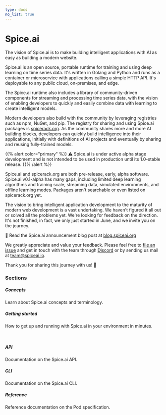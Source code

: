 ```yaml
---
type: docs
no_list: true
---
```


# Spice.ai

The vision of Spice.ai is to make building intelligent applications with AI as easy as building a modern website.

Spice.ai is an open source, portable runtime for training and using deep learning on time series data. It's written in Golang and Python and runs as a container or microservice with applications calling a simple HTTP API. It's deployable to any public cloud, on-premises, and edge.

The Spice.ai runtime also includes a library of community-driven components for streaming and processing time series data, with the vision of enabling developers to quickly and easily combine data with learning to create intelligent models.

Modern developers also build with the community by leveraging registries such as npm, NuGet, and pip. The registry for sharing and using Spice.ai packages is [spicerack.org](https://spicerack.org). As the community shares more and more AI building blocks, developers can quickly build intelligence into their applications, initially with definitions of AI projects and eventually by sharing and reusing fully-trained models.

{{% alert color="primary" %}}
⚠️ Spice.ai is under active alpha stage development and is not intended to be used in production until its 1.0-stable release.
{{% /alert %}}

Spice.ai and spicerack.org are both pre-release, early, alpha software. Spice.ai v0.1-alpha has many gaps, including limited deep learning algorithms and training scale, streaming data, simulated environments, and offline learning modes. Packages aren't searchable or even listed on spicerack.org yet.

The vision to bring intelligent application development to the maturity of modern web development is a vast undertaking. We haven't figured it all out or solved all the problems yet. We're looking for feedback on the direction. It's not finished, in fact, we only just started in June, and we invite you on the journey.

📢 Read the Spice.ai announcement blog post at [blog.spiceai.org](https://blog.spiceai.org)

We greatly appreciate and value your feedback. Please feel free to [file an issue](https://github.com/spiceai/spiceai/issues/new) and get in touch with the team through [Discord](https://discord.gg/kZnTfneP5u) or by sending us mail at [team@spiceai.io](mailto:team@spiceai.io).

Thank you for sharing this journey with us! 🙏

### Sections

<div class="card-deck">
  <div class="card">
    <div class="card-body">
      <h5 class="card-title"><b>Concepts</b></h5>
      <p class="card-text">Learn about Spice.ai concepts and terminology.</p>
      <a href="{{< ref concepts >}}" class="stretched-link"></a>
    </div>
  </div>
  <div class="card">
    <div class="card-body">
      <h5 class="card-title"><b>Getting started</b></h5>
      <p class="card-text">How to get up and running with Spice.ai in your environment in minutes.</p>
      <a href="{{< ref getting-started >}}" class="stretched-link"></a>
    </div>
  </div>
</div>
<br />
<div class="card-deck">
  <div class="card">
    <div class="card-body">
      <h5 class="card-title"><b>API</b></h5>
      <p class="card-text">Documentation on the Spice.ai API.</p>
      <a href="{{< ref api >}}" class="stretched-link"></a>
    </div>
  </div>
  <div class="card">
    <div class="card-body">
      <h5 class="card-title"><b>CLI</b></h5>
      <p class="card-text">Documentation on the Spice.ai CLI.</p>
      <a href="{{< ref cli >}}" class="stretched-link"></a>
    </div>
  </div>
  <div class="card">
    <div class="card-body">
      <h5 class="card-title"><b>Reference</b></h5>
      <p class="card-text">Reference documentation on the Pod specification.</p>
      <a href="{{< ref reference >}}" class="stretched-link"></a>
    </div>
  </div>
</div>
